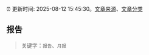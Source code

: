 :alarm_clock: 更新时间: 2025-08-12 15:45:30。[文章来源](/README.md)、[文章分类](/TAGS.md)

## 报告


> 关键字：`报告`、`月报`



